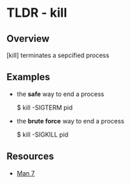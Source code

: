 TLDR - kill
==========

Overview
--------

[kill] terminates a sepcified process

Examples
--------

- the **safe** way to end a process

	$ kill -SIGTERM pid
	
- the **brute force** way to end a process

	$ kill -SIGKILL pid
		
Resources
---------

- [Man 7](http://man7.org/linux/man-pages/man1/kill.1.html)